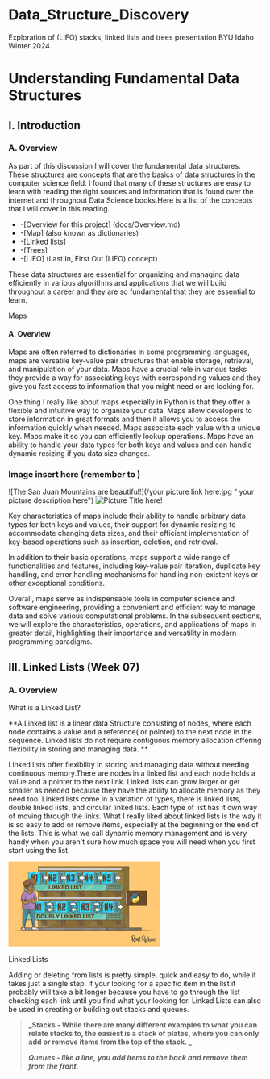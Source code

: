 # Data_Structure_Discovery

Exploration of (LIFO) stacks, linked lists and trees presentation
BYU Idaho Winter 2024

# Understanding Fundamental Data Structures

## I. Introduction

### A. Overview

As part of this discussion I will cover the fundamental data structures. These structures are concepts that are the basics of data structures in the computer science field. I found that many of these structures are easy to learn with reading the right sources and information that is found over the internet and throughout Data Science books.Here is a list of the concepts that I will cover in this reading.

<ul>
    <li>-[Overview for this project] (docs/Overview.md)
    <li>-[Map] (also known as dictionaries)
    <li>-[Linked lists]
    <li>-[Trees]
    <li>-[LIFO] (Last In, First Out (LIFO) concept)
</ul>

These data structures are essential for organizing and managing data efficiently in various algorithms and applications that we will build throughout a career and they are so fundamental that they are essential to learn.

Maps

#### A. Overview

Maps are often referred to dictionaries in some programming languages, maps are versatile key-value pair structures that enable storage, retrieval, and manipulation of your data.
Maps have a crucial role in various tasks they provide a way for associating keys with corresponding values and they give you fast access to information that you might need or are looking for.

One thing I really like about maps especially in Python is that they offer a flexible and intuitive way to organize your data. Maps allow developers to store information in great formats and then it allows you to access the information quickly when needed. Maps associate each value with a unique key. Maps make it so you can efficiently lookup operations. Maps have an ability to handle your data types for both keys and values and can handle dynamic resizing if you data size changes.

### Image insert here (remember to )

![The San Juan Mountains are beautiful!](/your picture link here.jpg " your picture description here")
![Picture Title here!](/assets/images/san-juan-mountains.jpg "San Juan Mountains")

Key characteristics of maps include their ability to handle arbitrary data types for both keys and values, their support for dynamic resizing to accommodate changing data sizes, and their efficient implementation of key-based operations such as insertion, deletion, and retrieval.

In addition to their basic operations, maps support a wide range of functionalities and features, including key-value pair iteration, duplicate key handling, and error handling mechanisms for handling non-existent keys or other exceptional conditions.

Overall, maps serve as indispensable tools in computer science and software engineering, providing a convenient and efficient way to manage data and solve various computational problems. In the subsequent sections, we will explore the characteristics, operations, and applications of maps in greater detail, highlighting their importance and versatility in modern programming paradigms.

## III. Linked Lists (Week 07)

### A. Overview

What is a Linked List?

**A Linked list is a linear data Structure consisting of nodes, where each node contains a value and a reference( or pointer) to the next node in the sequence. Linked lists do not require contiguous memory allocation offering flexibility in storing and managing data. **

Linked lists offer flexibility in storing and managing data without needing continuous memory.There are nodes in a linked list and each node holds a value and a pointer to the next link. Linked lists can grow larger or get smaller as needed because they have the ability to allocate memory as they need too. Linked lists come in a variation of types, there is linked lists, double linked lists, and circular linked lists. Each type of list has it own way of moving through the links. What I really liked about linked lists is the way it is so easy to add or remove items, especially at the beginning or the end of the lists. This is what we call dynamic memory management and is very handy when you aren't sure how much space you will need when you first start using the list.

![Linked list](linkedlist.jpg "Linked Lists")

Linked Lists

Adding or deleting from lists is pretty simple, quick and easy to do, while it takes just a single step. If your looking for a specific item in the list it probably will take a bit longer because you have to go through the list checking each link until you find what your looking for.
Linked Lists can also be used in creating or building out stacks and queues.

> **_Stacks - While there are many different examples to what you can relate stacks to, the easiest is a stack of plates, where you can only add or remove items from the top of the stack. _**
>
> **_Queues - like a line, you add items to the back and remove them from the front._**
